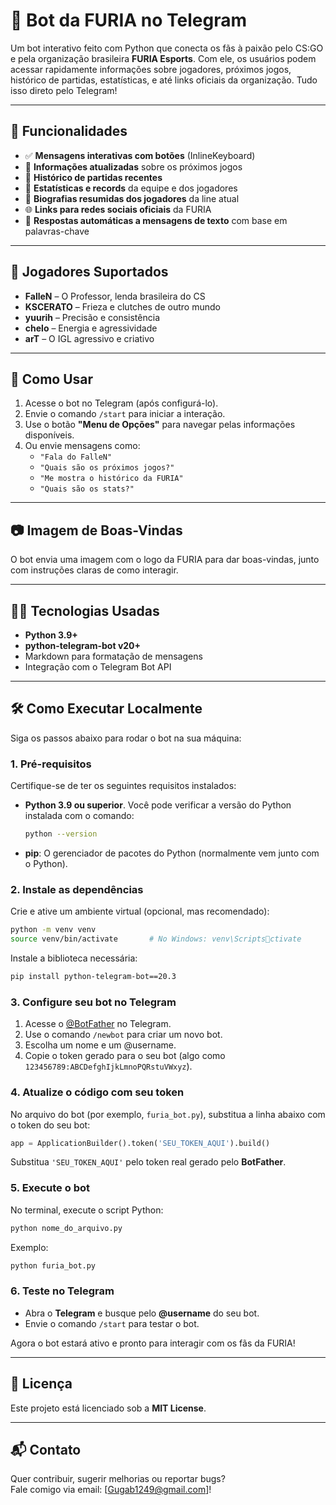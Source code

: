 # 🤖 Bot da FURIA no Telegram

Um bot interativo feito com Python que conecta os fãs à paixão pelo CS:GO e pela organização brasileira **FURIA Esports**. Com ele, os usuários podem acessar rapidamente informações sobre jogadores, próximos jogos, histórico de partidas, estatísticas, e até links oficiais da organização. Tudo isso direto pelo Telegram!

---

## 🚀 Funcionalidades

- ✅ **Mensagens interativas com botões** (InlineKeyboard)
- 📅 **Informações atualizadas** sobre os próximos jogos
- 📜 **Histórico de partidas recentes**
- 🎯 **Estatísticas e records** da equipe e dos jogadores
- 👥 **Biografias resumidas dos jogadores** da line atual
- 🌐 **Links para redes sociais oficiais** da FURIA
- 🧠 **Respostas automáticas a mensagens de texto** com base em palavras-chave

---

## 👥 Jogadores Suportados

- **FalleN** – O Professor, lenda brasileira do CS
- **KSCERATO** – Frieza e clutches de outro mundo
- **yuurih** – Precisão e consistência
- **chelo** – Energia e agressividade
- **arT** – O IGL agressivo e criativo

---

## 📲 Como Usar

1. Acesse o bot no Telegram (após configurá-lo).
2. Envie o comando `/start` para iniciar a interação.
3. Use o botão **"Menu de Opções"** para navegar pelas informações disponíveis.
4. Ou envie mensagens como:
   - `"Fala do FalleN"`
   - `"Quais são os próximos jogos?"`
   - `"Me mostra o histórico da FURIA"`
   - `"Quais são os stats?"`

---

## 📷 Imagem de Boas-Vindas

O bot envia uma imagem com o logo da FURIA para dar boas-vindas, junto com instruções claras de como interagir.

---

## 🧑‍💻 Tecnologias Usadas

- **Python 3.9+**
- **python-telegram-bot v20+**
- Markdown para formatação de mensagens
- Integração com o Telegram Bot API

---

## 🛠️ Como Executar Localmente

Siga os passos abaixo para rodar o bot na sua máquina:

### 1. Pré-requisitos

Certifique-se de ter os seguintes requisitos instalados:

- **Python 3.9 ou superior**. Você pode verificar a versão do Python instalada com o comando:

  ```bash
  python --version
  ```

- **pip**: O gerenciador de pacotes do Python (normalmente vem junto com o Python).

### 2. Instale as dependências

Crie e ative um ambiente virtual (opcional, mas recomendado):

```bash
python -m venv venv
source venv/bin/activate       # No Windows: venv\Scriptsctivate
```

Instale a biblioteca necessária:

```bash
pip install python-telegram-bot==20.3
```

### 3. Configure seu bot no Telegram

1. Acesse o [@BotFather](https://t.me/BotFather) no Telegram.
2. Use o comando `/newbot` para criar um novo bot.
3. Escolha um nome e um @username.
4. Copie o token gerado para o seu bot (algo como `123456789:ABCDefghIjkLmnoPQRstuVWxyz`).

### 4. Atualize o código com seu token

No arquivo do bot (por exemplo, `furia_bot.py`), substitua a linha abaixo com o token do seu bot:

```python
app = ApplicationBuilder().token('SEU_TOKEN_AQUI').build()
```

Substitua `'SEU_TOKEN_AQUI'` pelo token real gerado pelo **BotFather**.

### 5. Execute o bot

No terminal, execute o script Python:

```bash
python nome_do_arquivo.py
```

Exemplo:

```bash
python furia_bot.py
```

### 6. Teste no Telegram

- Abra o **Telegram** e busque pelo **@username** do seu bot.
- Envie o comando `/start` para testar o bot.

Agora o bot estará ativo e pronto para interagir com os fãs da FURIA!

---

## 📄 Licença

Este projeto está licenciado sob a **MIT License**.

---

## 📬 Contato

Quer contribuir, sugerir melhorias ou reportar bugs?  
Fale comigo via email: [Gugab1249@gmail.com]!
